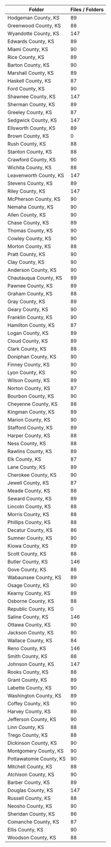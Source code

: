 | Folder                  |   Files / Folders |
|-------------------------|-------------------|
| Hodgeman County, KS     |                89 |
| Greenwood County, KS    |                88 |
| Wyandotte County, KS    |               147 |
| Edwards County, KS      |                89 |
| Miami County, KS        |                90 |
| Rice County, KS         |                89 |
| Barton County, KS       |                90 |
| Marshall County, KS     |                89 |
| Haskell County, KS      |                87 |
| Ford County, KS         |                90 |
| Shawnee County, KS      |               147 |
| Sherman County, KS      |                89 |
| Greeley County, KS      |                87 |
| Sedgwick County, KS     |               147 |
| Ellsworth County, KS    |                89 |
| Brown County, KS        |                 0 |
| Rush County, KS         |                88 |
| Stanton County, KS      |                88 |
| Crawford County, KS     |                90 |
| Wichita County, KS      |                88 |
| Leavenworth County, KS  |               147 |
| Stevens County, KS      |                89 |
| Riley County, KS        |               147 |
| McPherson County, KS    |                90 |
| Nemaha County, KS       |                90 |
| Allen County, KS        |                90 |
| Chase County, KS        |                89 |
| Thomas County, KS       |                90 |
| Cowley County, KS       |                90 |
| Morton County, KS       |                88 |
| Pratt County, KS        |                90 |
| Clay County, KS         |                90 |
| Anderson County, KS     |                90 |
| Chautauqua County, KS   |                89 |
| Pawnee County, KS       |                89 |
| Graham County, KS       |                88 |
| Gray County, KS         |                89 |
| Geary County, KS        |                90 |
| Franklin County, KS     |                90 |
| Hamilton County, KS     |                87 |
| Logan County, KS        |                89 |
| Cloud County, KS        |                89 |
| Clark County, KS        |                88 |
| Doniphan County, KS     |                90 |
| Finney County, KS       |                90 |
| Lyon County, KS         |                90 |
| Wilson County, KS       |                89 |
| Norton County, KS       |                87 |
| Bourbon County, KS      |                90 |
| Cheyenne County, KS     |                88 |
| Kingman County, KS      |                89 |
| Marion County, KS       |                90 |
| Stafford County, KS     |                89 |
| Harper County, KS       |                88 |
| Ness County, KS         |                88 |
| Rawlins County, KS      |                89 |
| Elk County, KS          |                87 |
| Lane County, KS         |                89 |
| Cherokee County, KS     |                90 |
| Jewell County, KS       |                87 |
| Meade County, KS        |                88 |
| Seward County, KS       |                89 |
| Lincoln County, KS      |                88 |
| Morris County, KS       |                88 |
| Phillips County, KS     |                88 |
| Decatur County, KS      |                86 |
| Sumner County, KS       |                90 |
| Kiowa County, KS        |                89 |
| Scott County, KS        |                88 |
| Butler County, KS       |               146 |
| Gove County, KS         |                88 |
| Wabaunsee County, KS    |                89 |
| Osage County, KS        |                90 |
| Kearny County, KS       |                89 |
| Osborne County, KS      |                88 |
| Republic County, KS     |                 0 |
| Saline County, KS       |               146 |
| Ottawa County, KS       |                90 |
| Jackson County, KS      |                90 |
| Wallace County, KS      |                84 |
| Reno County, KS         |               146 |
| Smith County, KS        |                88 |
| Johnson County, KS      |               147 |
| Rooks County, KS        |                88 |
| Grant County, KS        |                89 |
| Labette County, KS      |                90 |
| Washington County, KS   |                89 |
| Coffey County, KS       |                90 |
| Harvey County, KS       |                89 |
| Jefferson County, KS    |                90 |
| Linn County, KS         |                88 |
| Trego County, KS        |                88 |
| Dickinson County, KS    |                90 |
| Montgomery County, KS   |                90 |
| Pottawatomie County, KS |                90 |
| Mitchell County, KS     |                88 |
| Atchison County, KS     |                90 |
| Barber County, KS       |                89 |
| Douglas County, KS      |               147 |
| Russell County, KS      |                88 |
| Neosho County, KS       |                90 |
| Sheridan County, KS     |                86 |
| Comanche County, KS     |                87 |
| Ellis County, KS        |                90 |
| Woodson County, KS      |                88 |